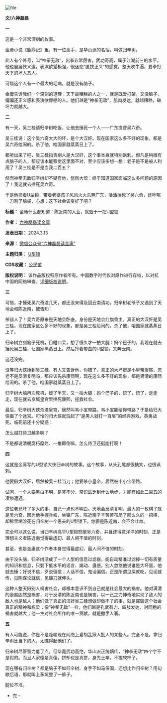 ![file](https://chinadigitaltimes.net/chinese/files/2024/03/image-1710328826523.png)


**文/六神磊磊** 


**一** 


这是一个非常深刻的故事。


金庸小说《鹿鼎记》里，有一位高手，是华山派的名宿，叫做归辛树。


此人有个外号，叫“神拳无敌”，出拳非常厉害，武功奇高，属于江湖前三的水平。他也自居侠义道，表演欲望极强，很迷恋“匡扶正义”的感觉，整天吹牛逼，要拳打天下的坏人恶人。


可惜这个人有一个最大的毛病，就是没有脑子。


金庸告诉我们一个深刻的道理：天下最糟糕的人之一，就是既爱打架，又没脑子，偏偏还正义感和表演欲爆棚的人。他们越是“神拳无敌”，肌肉发达，就越糟糕，破坏力就越大。


**二** 


有一天，吴三桂请归辛树吃饭，让他去捶死一个人——广东提督吴六奇。


吴三桂说：这个吴六奇大大的坏，是个大汉奸。现在国家这么多不好的现象，都是吴六奇给闹的。杀了他，咱国家就蒸蒸日上了。


都听出来了吧，吴三桂指责别人是大汉奸，这个事本身就特别讽刺。但凡是稍微有点脑子的人，都应该本能察觉这里面不对，至少应该多想一想：老子是不是被人利用了？吴三桂是不是当我二百五？


然而神拳无敌归辛树却不疑有他，恍然大悟：终于知道国家面临这么多问题的原因了！我这就去捶死吴六奇。


于是他拎着U型锁，带着老婆孩子风风火火杀奔广东，活活捶死了吴六奇，还咔嚓一刀割了脑袋，心想：这下社会该变好了吧？




**标题：** 金庸什么都知道：陈近南的大业，就毁于一把U型锁  

**作者：** [六神磊磊读金庸](https://chinadigitaltimes.net/space/六神磊磊读金庸)  

**发表日期：** 2024.3.13  

**来源：** [微信公众号“六神磊磊读金庸”](https://web.archive.org/web/https://mp.weixin.qq.com/s/LYWwxtp2ha0XcNu41Eb43g)  

**主题归类：** [U型锁](https://chinadigitaltimes.net/space/U型锁)  

**CDS收藏：** [公民馆](https://chinadigitaltimes.net/space/%E5%85%AC%E6%B0%91%E9%A6%86)  

**版权说明：** 该作品版权归原作者所有。中国数字时代仅对原作进行存档，以对抗中国的网络审查。[详细版权说明](https://chinadigitaltimes.net/chinese/copyright)。


**三** 


可惜，才捶死吴六奇没几天，都还没来得及回云南请功，归辛树老爷子又遇到了天地会和陈近南，被告知：


杀错人了！吴六奇原来是天地会卧底，身份是天地会红旗香主。真正的大汉奸是吴三桂，现在国家这么多不好的现象，都是吴三桂给闹的。杀了他，咱国家就蒸蒸日上了。


归辛树立刻脑子死机，目瞪口呆，想了很久才一拍大腿：妈个巴子的，我现在就去捶死吴三桂，让国家蒸蒸日上。然后拎着带血的U型锁，又奔云南。


这还没完。


没等归大侠捶到吴三桂，有人又告诉他，你错了，真正的大坏蛋是小皇帝康熙，您老不是反清复明吗，那应该先杀康熙啊，现在这么多不好的现象，都是满清的康熙给闹的。杀了他，咱国家就蒸蒸日上了。


归辛树大脑再次死机，缓了半天，又一拍大腿：妈个巴子的，悟了，悟了，走走走，现在就去京城皇宫里捶死康熙，拯救社会。


最后，归辛树大侠杀进皇宫，居然叫韦小宝带路。韦小宝能给你带路？于是给归大侠画了个迷宫。可怜的归大侠就玩起了“是男人就打一百层”的经典游戏，英勇战死，临死前还十分疑惑：


怎么越打侍卫越多啊？


不是都说清朝腐朽糜烂、一推即倒嘛，怎么侍卫还挺能打啊！


**四** 


这就是金庸写的U型锁大侠归辛树的故事。这个故事，从头到尾都很搞笑，也很讽刺。


他要揪大汉奸，居然被吴三桂当刀；他要杀小皇帝，居然被韦小宝带路。


试问，一个人要黑白不明、是非不分、常识匮乏到什么地步，才能有如此二百五的凄惨遭遇。


这位老兄坏了多大的事，自己一点也不明白。天地会反清复明，最大的一枚棋子就是吴六奇，因为他手握兵权，坐镇广东，陈近南辛辛苦苦布局了那么久的一招棋，却稀里糊涂死在归辛树一个愚夫的U型锁下。你要是陈近南，会不会吐血。


完全可以这么说，当归辛树高举U型锁怒砸吴六奇，并且还得意洋洋的时刻，正是理想主义者陈近南觉得最虚幻、最人间不值的时刻。


甚至，也是金庸这个作者本身觉得最虚幻、最人间不值的时刻。


由于没头脑，归辛树活成了一个人型的信息过滤器，能自动精准过滤掉一切有质量的知识和信息，只剩下低水平的谣言、煽动、蛊惑。别人忽悠他说谁是大坏蛋，他就去捶；好说不信，歹说偏信；人话不信，鬼话偏信。正是所谓见屎就吃，见谣就传，见阴谋论就信，见镰刀就伸头。


这种人整天揪别人祸害社会，却根本意识不到自己就是社会最大的祸害。他对满清的康熙固然是祸害，对于反清的陈近南也是祸害，以一己之力神奇地实现了敌人的敌人也是敌人；他们做了真正的汉奸吴三桂想做却做不了的事，就是摧毁这个社会真正的精神和栋梁；像“神拳无敌”一样，他们越是孔武有力、四肢发达，对同胞的祸害就越大；他一生对社会所作的唯一贡献，就是撒手人寰。


**五** 


有人可能说，你是不是隐喻现在网络上爱胡乱揪人批人的某些人。完全不是。拿归辛树比当下的人，太瞧得起他们了。


归辛树尽管智力低了点，但毕竟武功高绝，华山派正统嫡传，“神拳无敌”四个字不是假的。而且人家傻是真傻，拼却也是真拼，身先士卒，不捏软柿子。


现在哪有归辛树？都是脑子不如归辛树、身手不如马保国，还想比作归辛树？用句歇后语，那就叫上茅坑整了一裤子。


腚位不准。


* 完 –

